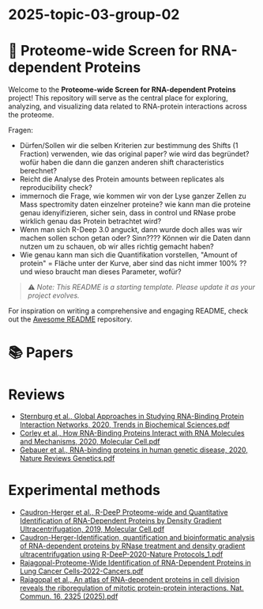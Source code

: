# 2025-topic-03-group-02
# 🧬 Proteome-wide Screen for RNA-dependent Proteins

Welcome to the **Proteome-wide Screen for RNA-dependent Proteins** project! This repository will serve as the central place for exploring, analyzing, and visualizing data related to RNA-protein interactions across the proteome.

Fragen: 
- Dürfen/Sollen wir die selben Kriterien zur bestimmung des Shifts (1 Fraction) verwenden, wie das original paper? wie wird das begründet? wofür haben die dann die ganzen anderen shift characteristics berechnet?
- Reicht die Analyse des Protein amounts between replicates als reproducibility check?
- immernoch die Frage, wie kommen wir von der Lyse ganzer Zellen zu Mass spectromity daten einzelner proteine? wie kann man die proteine genau idenyifizieren, sicher sein, dass in control und RNase probe wirklich genau das Protein betrachtet wird?
- Wenn man sich R-Deep 3.0 anguckt, dann wurde doch alles was wir machen sollen schon getan oder? Sinn????
    Können wir die Daten dann nutzen um zu schauen, ob wir alles richtig gemacht haben?
- Wie genau kann man sich die Quantifikation vorstellen, "Amount of protein" = Fläche unter der Kurve, aber sind das nicht immer 100% ?? und wieso braucht man dieses Parameter, wofür?

> ⚠️ _Note: This README is a starting template. Please update it as your project evolves._
>
For inspiration on writing a comprehensive and engaging README, check out the [Awesome README](https://github.com/matiassingers/awesome-readme?tab=readme-ov-file) repository.

# 📚 Papers

# Reviews
- [Sternburg et al., Global Approaches in Studying RNA-Binding Protein Interaction Networks, 2020, Trends in Biochemical Sciences.pdf](https://github.com/user-attachments/files/19981693/Sternburg.et.al.Global.Approaches.in.Studying.RNA-Binding.Protein.Interaction.Networks.2020.Trends.in.Biochemical.Sciences.pdf)
- [Corley et al., How RNA-Binding Proteins Interact with RNA Molecules and Mechanisms, 2020, Molecular Cell.pdf](https://github.com/user-attachments/files/19981705/Corley.et.al.How.RNA-Binding.Proteins.Interact.with.RNA.Molecules.and.Mechanisms.2020.Molecular.Cell.pdf)
- [Gebauer et al., RNA-binding proteins in human genetic disease, 2020, Nature Reviews Genetics.pdf](https://github.com/user-attachments/files/19981707/Gebauer.et.al.RNA-binding.proteins.in.human.genetic.disease.2020.Nature.Reviews.Genetics.pdf)

# Experimental methods
- [Caudron-Herger et al., R-DeeP Proteome-wide and Quantitative Identification of RNA-Dependent Proteins by Density Gradient Ultracentrifugation, 2019, Molecular Cell.pdf](https://github.com/user-attachments/files/19981712/Caudron-Herger.et.al.R-DeeP.Proteome-wide.and.Quantitative.Identification.of.RNA-Dependent.Proteins.by.Density.Gradient.Ultracentrifugation.2019.Molecular.Cell.pdf)
- [Caudron-Herger-Identification, quantification and bioinformatic analysis of RNA-dependent proteins by RNase treatment and density gradient ultracentrifugation using R-DeeP-2020-Nature Protocols_1.pdf](https://github.com/user-attachments/files/19981715/Caudron-Herger-Identification.quantification.and.bioinformatic.analysis.of.RNA-dependent.proteins.by.RNase.treatment.and.density.gradient.ultracentrifugation.using.R-DeeP-2020-Nature.Protocols_1.pdf)
- [Rajagopal-Proteome-Wide Identification of RNA-Dependent Proteins in Lung Cancer Cells-2022-Cancers.pdf](https://github.com/user-attachments/files/19981723/Rajagopal-Proteome-Wide.Identification.of.RNA-Dependent.Proteins.in.Lung.Cancer.Cells-2022-Cancers.pdf)
- [Rajagopal et al., An atlas of RNA-dependent proteins in cell division reveals the riboregulation of mitotic protein-protein interactions. Nat. Commun. 16, 2325 (2025).pdf](https://github.com/user-attachments/files/19981728/Rajagopal.et.al.An.atlas.of.RNA-dependent.proteins.in.cell.division.reveals.the.riboregulation.of.mitotic.protein-protein.interactions.Nat.Commun.16.2325.2025.pdf)
